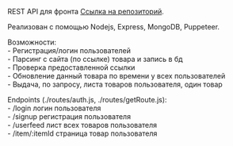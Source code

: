 REST API для фронта [Ссылка на репозиторий](https://github.com/firstagon/get-the-price).

Реализован с помощью Nodejs, Express, MongoDB, Puppeteer.

Возможности:  
    - Регистрация/логин пользователей\
    - Парсинг с сайта (по ссылке) товара и запись в бд\
    - Проверка предоставленной ссылки\
    - Обновление данный товара по времени у всех пользователей\
    - Выдача, по запросу, листа товаров пользователя, один товар  

Endpoints (./routes/auth.js, ./routes/getRoute.js):  
    - /login логин пользователя\
    - /signup регистрация пользователя\
    - /userfeed лист всех товаров пользователя\
    - /item/:itemId страница товар пользователя  